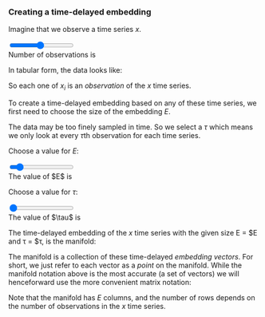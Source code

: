 
### Creating a time-delayed embedding

Imagine that we observe a time series $x$.


<div class="slidecontainer"><input type="range" min="1" max="20" value="10" class="slider" id="numObs"></div>
Number of observations is <span id="numObs_choice"></span>

In tabular form, the data looks like:

So each one of $x_i$ is an *observation* of the $x$ time series.

To create a time-delayed embedding based on any of these time series, we first need to choose the size of the embedding $E$.

The data may be too finely sampled in time.
So we select a $\tau$ which means we only look at every $\tau$th observation for each time series.

Choose a value for $E$:

<div class="slidecontainer"><input type="range" min="1" max="10" value="2" class="slider" id="E"></div>
The value of $E$ is <span id="E_choice"></span>

Choose a value for $\tau$:

<div class="slidecontainer"><input type="range" min="1" max="5" value="1" class="slider" id="tau"></div>
The value of $\tau$ is <span id="tau_choice"></span>

The time-delayed embedding of the $x$ time series with the given size E = $E and τ = $τ, is the manifold:

The manifold is a collection of these time-delayed *embedding vectors*.
For short, we just refer to each vector as a *point* on the manifold.
While the manifold notation above is the most accurate (a set of vectors) we will henceforward use the more convenient matrix notation:

<p id="manifold"></p>

Note that the manifold has $E$ columns, and the number of rows depends on the number of observations in the $x$ time series.


<!-- Allow Missing: <input type="checkbox" id="allowMissing" value="Allow missing">
<div class="slidecontainer">
	<input type="range" min="-5" max="5" value="1" class="slider" id="p">
	<div id="p_choice"></div>
</div> -->


<script src="../assets/manifold.js"></script>

<script defer>
	update_manifold = function(refresh=true) {
		// Read in the manifold specifications from the sliders
		let numObs = parseInt(document.getElementById("numObs").value)
		let E = parseInt(document.getElementById("E").value)
		let tau = parseInt(document.getElementById("tau").value)
		// let allowMissing = document.getElementById("allowMissing").checked
		// let p = parseInt(document.getElementById("p").value)
		let allowMissing = false
		let p = 1

		// Construct the manifold and targets
		let M = manifold('x', numObs, E, tau, allowMissing, p)

		// Turn these into latex arrays
		let maniTex = latexify(M.manifold)
		let targetsTex = latexify(M.targets)
		
		// Save the result to the page
		document.getElementById("manifold").innerHTML = `\\[ M_x = ${maniTex}, \\quad y = ${targetsTex} \\]`;
		
		if (refresh) {
			MathJax.typeset()
		}
	} 

	const sliderIDs = ["numObs", "E", "tau"] //, "p"]
	for (let sliderID of sliderIDs) {
		let slider = document.getElementById(sliderID);

		// Display the default slider value
		document.getElementById(`${sliderID}_choice`).innerHTML = `${slider.value}`;

		// Update the current slider value (each time you drag the slider handle)
		slider.oninput = function(refresh=true) {
			document.getElementById(`${this.id}_choice`).innerHTML = `${this.value}`;
			update_manifold()
		}
	}

	// document.getElementById("allowMissing").oninput = update_manifold

	update_manifold(refresh=false)
</script>
